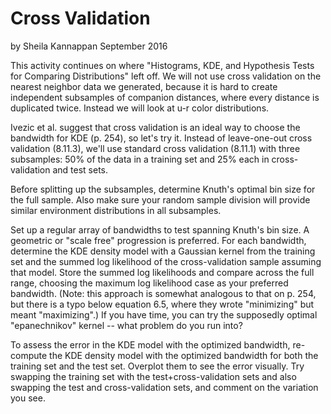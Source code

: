 # Cross Validation

by Sheila Kannappan September 2016

This activity continues on where "Histograms, KDE, and Hypothesis Tests for Comparing Distributions" left off. We will not use cross validation on the nearest neighbor data we generated, because it is hard to create independent subsamples of companion distances, where every distance is duplicated twice. Instead we will look at u-r color distributions.

Ivezic et al. suggest that cross validation is an ideal way to choose the bandwidth for KDE (p. 254), so let's try it. Instead of leave-one-out cross validation (8.11.3), we'll use standard cross validation (8.11.1) with three subsamples: 50% of the data in a training set and 25% each in cross-validation and test sets.

Before splitting up the subsamples, determine Knuth's optimal bin size for the full sample. Also make sure your random sample division will provide similar environment distributions in all subsamples. 

Set up a regular array of bandwidths to test spanning Knuth's bin size. A geometric or "scale free" progression is preferred. For each bandwidth, determine the KDE density model with a Gaussian kernel from the training set and the summed log likelihood of the cross-validation sample assuming that model. Store the summed log likelihoods and compare across the full range, choosing the maximum log likelihood case as your preferred bandwidth. (Note: this approach is somewhat analogous to that on p. 254, but there is a typo below equation 6.5, where they wrote "minimizing" but meant "maximizing".) If you have time, you can try the supposedly optimal "epanechnikov" kernel -- what problem do you run into?

To assess the error in the KDE model with the optimized bandwidth, re-compute the KDE density model with the optimized bandwidth for both the training set and the test set. Overplot them to see the error visually. Try swapping the training set with the test+cross-validation sets and also swapping the test and cross-validation sets, and comment on the variation you see.
